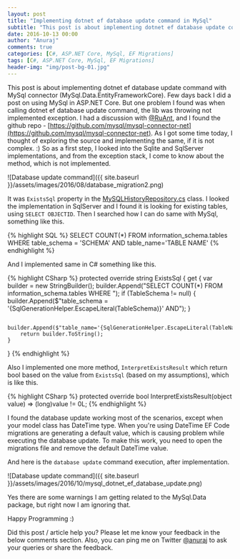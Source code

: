 ```yaml
---
layout: post
title: "Implementing dotnet ef database update command in MySql"
subtitle: "This post is about implementing dotnet ef database update command with MySql connector. "
date: 2016-10-13 00:00
author: "Anuraj"
comments: true
categories: [C#, ASP.NET Core, MySql, EF Migrations]
tags: [C#, ASP.NET Core, MySql, EF Migrations]
header-img: "img/post-bg-01.jpg"
---
```


This post is about implementing dotnet ef database update command with MySql connector (MySql.Data.EntityFrameworkCore). Few days back I did a post on using MySql in ASP.NET Core. But one problem I found was when calling dotnet ef database update command, the lib was throwing not implemented exception. I had a discussion with [@RuAnt](https://disqus.com/by/disqus_MckPrGcff9/), and I found the github repo - [https://github.com/mysql/mysql-connector-net](https://github.com/mysql/mysql-connector-net). As I got some time today, I thought of exploring the source and implementing the same, if it is not complex. :) So as a first step, I looked into the Sqlite and SqlServer implementations, and from the exception stack, I come to know about the method, which is not implemented.

![Database update command]({{ site.baseurl }}/assets/images/2016/08/database_migration2.png)

It was `ExistsSql` property in the [MySQLHistoryRepository.cs](https://github.com/mysql/mysql-connector-net/blob/7.0/Source/MySql.Data.EntityFramework7/Migrations/MySQLHistoryRepository.cs#L58) class. I looked the implementation in SqlServer and I found it is looking for existing tables, using `SELECT OBJECTID`. Then I searched how I can do same with MySql, something like this.

{% highlight SQL %}
SELECT COUNT(*) FROM information_schema.tables WHERE 
    table_schema = 'SCHEMA' AND table_name='TABLE NAME' 
{% endhighlight %}

And I implemented same in C# something like this.

{% highlight CSharp %}
protected override string ExistsSql
{
    get
    {
        var builder = new StringBuilder();
        builder.Append("SELECT COUNT(*) FROM information_schema.tables WHERE ");
        if (TableSchema != null)
        {
            builder.Append($"table_schema = '{SqlGenerationHelper.EscapeLiteral(TableSchema)}' AND");
        }

        builder.Append($"table_name='{SqlGenerationHelper.EscapeLiteral(TableName)}'");
        return builder.ToString();
    }
}
{% endhighlight %}

Also I implemented one more method, `InterpretExistsResult` which return bool based on the value from `ExistsSql` (based on my assumptions), which is like this.

{% highlight CSharp %}
protected override bool InterpretExistsResult(object value) => (long)value != 0L;
{% endhighlight %}

I found the database update working most of the scenarios, except when your model class has DateTime type. When you're using DateTime EF Code migrations are generating a default value, which is causing problem while executing the database update. To make this work, you need to open the migrations file and remove the default DateTime value.

And here is the `database update` command execution, after implementation.

![Database update command]({{ site.baseurl }}/assets/images/2016/10/mysql_dotnet_ef_database_update.png)

Yes there are some warnings I am getting related to the MySql.Data package, but right now I am ignoring that.

Happy Programming :)

Did this post / article help you? Please let me know your feedback in the below comments section. Also, you can ping me on Twitter [@anuraj](http://twitter.com/anuraj) to ask your queries or share the feedback.
